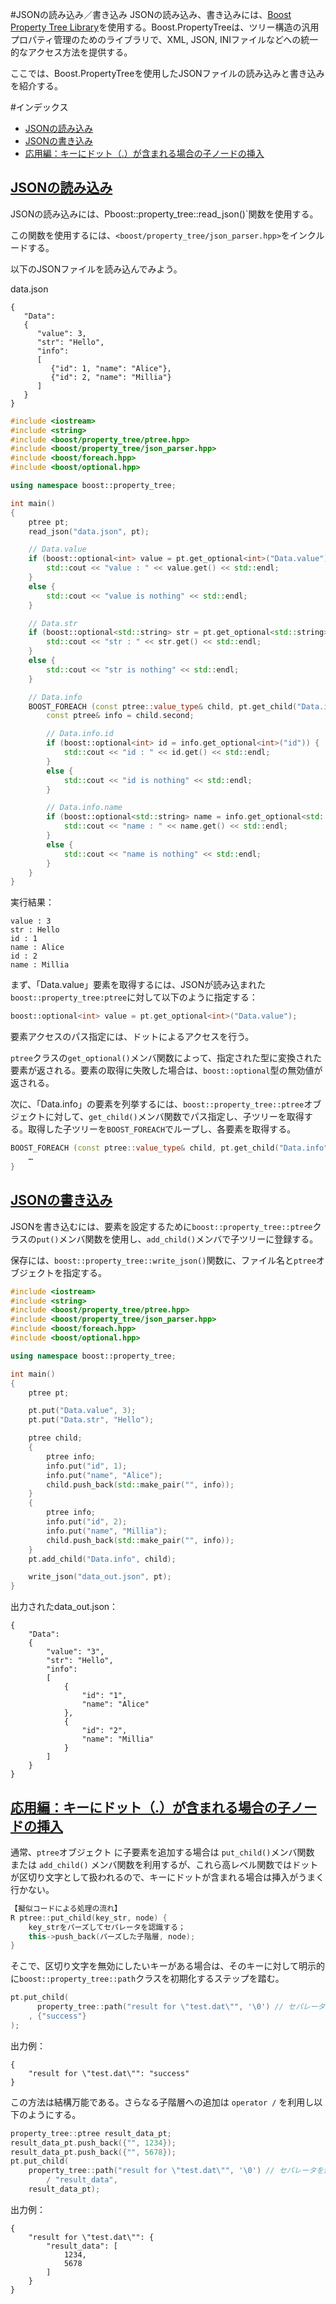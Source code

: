 #JSONの読み込み／書き込み
JSONの読み込み、書き込みには、[Boost Property Tree Library](http://www.boost.org/doc/libs/release/doc/html/property_tree.html)を使用する。Boost.PropertyTreeは、ツリー構造の汎用プロパティ管理のためのライブラリで、XML, JSON, INIファイルなどへの統一的なアクセス方法を提供する。

ここでは、Boost.PropertyTreeを使用したJSONファイルの読み込みと書き込みを紹介する。


#インデックス
- [JSONの読み込み](#read)
- [JSONの書き込み](#write)
- [応用編：キーにドット（.）が含まれる場合の子ノードの挿入](#key-includes-dot)


## <a name="read" href="read">JSONの読み込み</a>
JSONの読み込みには、Pboost::property_tree::read_json()`関数を使用する。

この関数を使用するには、`<boost/property_tree/json_parser.hpp>`をインクルードする。

以下のJSONファイルを読み込んでみよう。

data.json
```
{
   "Data": 
   {
      "value": 3,
      "str": "Hello",
      "info": 
      [
         {"id": 1, "name": "Alice"},
         {"id": 2, "name": "Millia"}
      ]
   }
}
```


```cpp
#include <iostream>
#include <string>
#include <boost/property_tree/ptree.hpp>
#include <boost/property_tree/json_parser.hpp>
#include <boost/foreach.hpp>
#include <boost/optional.hpp>

using namespace boost::property_tree;

int main()
{
    ptree pt;
    read_json("data.json", pt);

    // Data.value
    if (boost::optional<int> value = pt.get_optional<int>("Data.value")) {
        std::cout << "value : " << value.get() << std::endl;
    }
    else {
        std::cout << "value is nothing" << std::endl;
    }

    // Data.str
    if (boost::optional<std::string> str = pt.get_optional<std::string>("Data.str")) {
        std::cout << "str : " << str.get() << std::endl;
    }
    else {
        std::cout << "str is nothing" << std::endl;
    }

    // Data.info
    BOOST_FOREACH (const ptree::value_type& child, pt.get_child("Data.info")) {
        const ptree& info = child.second;

        // Data.info.id
        if (boost::optional<int> id = info.get_optional<int>("id")) {
            std::cout << "id : " << id.get() << std::endl;
        }
        else {
            std::cout << "id is nothing" << std::endl;
        }

        // Data.info.name
        if (boost::optional<std::string> name = info.get_optional<std::string>("name")) {
            std::cout << "name : " << name.get() << std::endl;
        }
        else {
            std::cout << "name is nothing" << std::endl;
        }
    }
}
```

実行結果：
```
value : 3
str : Hello
id : 1
name : Alice
id : 2
name : Millia
```

まず、「Data.value」要素を取得するには、JSONが読み込まれた`boost::property_tree:ptree`に対して以下のように指定する：

```cpp
boost::optional<int> value = pt.get_optional<int>("Data.value");
```

要素アクセスのパス指定には、ドットによるアクセスを行う。

`ptree`クラスの`get_optional()`メンバ関数によって、指定された型に変換された要素が返される。要素の取得に失敗した場合は、`boost::optional`型の無効値が返される。


次に、「Data.info」の要素を列挙するには、`boost::property_tree::ptree`オブジェクトに対して、`get_child()`メンバ関数でパス指定し、子ツリーを取得する。取得した子ツリーを`BOOST_FOREACH`でループし、各要素を取得する。

```cpp
BOOST_FOREACH (const ptree::value_type& child, pt.get_child("Data.info")) {
    …
}
```


## <a name="write" href="write">JSONの書き込み</a>
JSONを書き込むには、要素を設定するために`boost::property_tree::ptree`クラスの`put()`メンバ関数を使用し、`add_child()`メンバで子ツリーに登録する。

保存には、`boost::property_tree::write_json()`関数に、ファイル名と`ptree`オブジェクトを指定する。


```cpp
#include <iostream>
#include <string>
#include <boost/property_tree/ptree.hpp>
#include <boost/property_tree/json_parser.hpp>
#include <boost/foreach.hpp>
#include <boost/optional.hpp>

using namespace boost::property_tree;

int main()
{
    ptree pt;

    pt.put("Data.value", 3);
    pt.put("Data.str", "Hello");

    ptree child;
    {
        ptree info;
        info.put("id", 1);
        info.put("name", "Alice");
        child.push_back(std::make_pair("", info));
    }
    {
        ptree info;
        info.put("id", 2);
        info.put("name", "Millia");
        child.push_back(std::make_pair("", info));
    }
    pt.add_child("Data.info", child);

    write_json("data_out.json", pt);
}
```

出力されたdata_out.json：
```
{
    "Data":
    {
        "value": "3",
        "str": "Hello",
        "info":
        [
            {
                "id": "1",
                "name": "Alice"
            },
            {
                "id": "2",
                "name": "Millia"
            }
        ]
    }
}
```


## <a name="key-includes-dot" href="key-includes-dot">応用編：キーにドット（.）が含まれる場合の子ノードの挿入</a>
通常、`ptree`オブジェクト に子要素を追加する場合は `put_child()`メンバ関数 または `add_child()` メンバ関数を利用するが、これら高レベル関数ではドットが区切り文字として扱われるので、キーにドットが含まれる場合は挿入がうまく行かない。

```cpp
【擬似コードによる処理の流れ】
R ptree::put_child(key_str, node) {
    key_strをパーズしてセパレータを認識する；
    this->push_back(パーズした子階層, node);
}
```

そこで、区切り文字を無効にしたいキーがある場合は、そのキーに対して明示的に`boost::property_tree::path`クラスを初期化するステップを踏む。

```cpp
pt.put_child(
      property_tree::path("result for \"test.dat\"", '\0') // セパレータを無効化
    , {"success"}
);
```

出力例：
```
{
    "result for \"test.dat\"": "success"
}
```

この方法は結構万能である。さらなる子階層への追加は `operator /` を利用し以下のようにする。

```cpp
property_tree::ptree result_data_pt;
result_data_pt.push_back({"", 1234});
result_data_pt.push_back({"", 5678});
pt.put_child(
    property_tree::path("result for \"test.dat\"", '\0') // セパレータを無効化
        / "result_data",
    result_data_pt);
```


出力例：
```
{
    "result for \"test.dat\"": {
        "result_data": [
            1234,
            5678
        ]
    }
}
```

